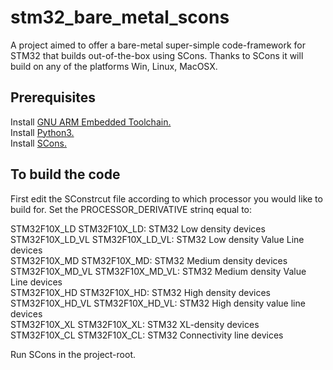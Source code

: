 # stm32_bare_metal_scons
A project aimed to offer a bare-metal super-simple code-framework for STM32 that builds out-of-the-box using SCons. Thanks to SCons it will build on any of the platforms Win, Linux, MacOSX.

## Prerequisites
Install [GNU ARM Embedded Toolchain.](https://developer.arm.com/tools-and-software/open-source-software/developer-tools/gnu-toolchain/gnu-rm)  
Install [Python3.](https://www.python.org)  
Install [SCons.](https://www.scons.org)  

## To build the code  
First edit the SConstrcut file according to which processor you would like to build for. Set the PROCESSOR_DERIVATIVE strinq equal to:    

 STM32F10X_LD     STM32F10X_LD: STM32 Low density devices  
 STM32F10X_LD_VL  STM32F10X_LD_VL: STM32 Low density Value Line devices  
 STM32F10X_MD     STM32F10X_MD: STM32 Medium density devices  
 STM32F10X_MD_VL  STM32F10X_MD_VL: STM32 Medium density Value Line devices  
 STM32F10X_HD     STM32F10X_HD: STM32 High density devices  
 STM32F10X_HD_VL  STM32F10X_HD_VL: STM32 High density value line devices  
 STM32F10X_XL     STM32F10X_XL: STM32 XL-density devices  
 STM32F10X_CL     STM32F10X_CL: STM32 Connectivity line devices  

Run SCons in the project-root.
